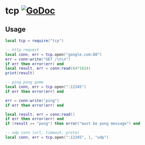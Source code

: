 # tcp [![GoDoc](https://godoc.org/github.com/vadv/gopher-lua-libs/tcp?status.svg)](https://godoc.org/github.com/vadv/gopher-lua-libs/tcp)

## Usage

```lua
local tcp = require("tcp")

-- http request
local conn, err = tcp.open("google.com:80")
err = conn:write("GET /\n\n")
if err then error(err) end
local result, err = conn:read(64*1024)
print(result)

-- ping pong game
local conn, err = tcp.open(":12345")
if err then error(err) end

err = conn:write("ping")
if err then error(err) end

local result, err = conn:read()
if err then error(err) end
if (result == "pong") then error("must be pong message") end

-- udp conn (url, timeout, proto)
local conn, err = tcp.open(":12345", 1, "udp") 
```


